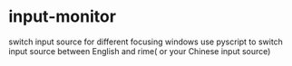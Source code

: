 # input-monitor
switch input source for different  focusing windows
use pyscript to switch input source between English and rime( or your Chinese input source)
